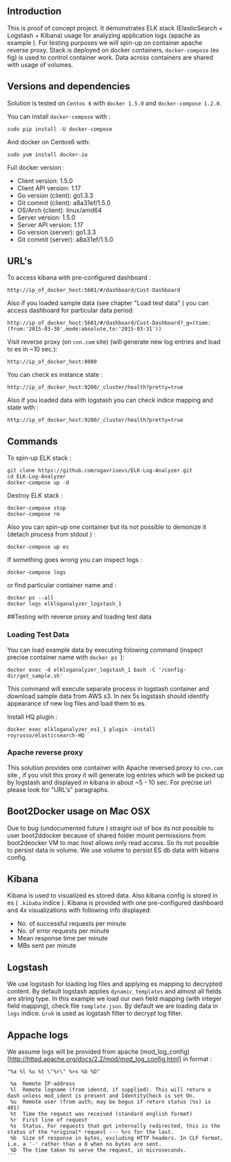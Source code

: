 Introduction
-----------------
This is proof of concept project. It demonstrates ELK stack (ElasticSearch + Logstash + Kibana) usage for analyzing application logs (apache as example ). For testing purposes we will spin-up on container apache reverse proxy. Stack is deployed on docker containers, `docker-compose` (ex fig) is used to control container work. Data across containers are shared with usage of volumes.

Versions and dependencies
-------------------------
Solution is tested on `Centos 6` with `docker 1.5.0` and `docker-compose 1.2.0`.

You can install `docker-compose` with :
```
sudo pip install -U docker-compose
```

And docker on Centos6 with:
```
sudo yum install docker-io
````

Full docker version :
  * Client version: 1.5.0
  * Client API version: 1.17
  * Go version (client): go1.3.3
  * Git commit (client): a8a31ef/1.5.0
  * OS/Arch (client): linux/amd64
  * Server version: 1.5.0
  * Server API version: 1.17
  * Go version (server): go1.3.3
  * Git commit (server): a8a31ef/1.5.0


URL's
----------------

To access kibana with pre-configured dashboard :

```
http://ip_of_docker_host:5601/#/dashboard/Cust-Dashboard
```

Also if you loaded sample data (see chapter "Load test data" ) you can access dashboard for particular data period:

```
http://ip_of_docker_host:5601/#/dashboard/Cust-Dashboard?_g=(time:(from:'2015-03-30',mode:absolute,to:'2015-03-31'))
```

Visit reverse proxy (on `cnn.com` site) (will generate new log entries and load to es in ~10 sec.):

```
http://ip_of_docker_host:8080
```

You can check es instance state :

```
http://ip_of_docker_host:9200/_cluster/health?pretty=true
```

Also if you loaded data with logstash you can check indice mapping and state with :

```
http://ip_of_docker_host:9200/_cluster/health?pretty=true
```


Commands
---------

To spin-up ELK stack :

```
git clone https://github.com/ogavrisevs/ELK-Log-Analyzer.git
cd ELK-Log-Analyzer
docker-compose up -d
```

Destroy ELK stack :

```
docker-compose stop
docker-compose rm
```

Also you can spin-up one container but its not possible to demonize it (detach process from stdout ) :

```
docker-compose up es
```

If something goes wrong you can inspect logs :

```
docker-compose logs
```
or find particular container name and :

```
docker ps --all
docker logs elkloganalyzer_logstash_1
```

##Testing with reverse proxy and loading test data

### Loading Test Data

You can load example data by executing folowing command (inspect precise container name with `docker ps `):

```
docker exec -d elkloganalyzer_logstash_1 bash -C '/config-dir/get_sample.sh'
```

This command will execute separate process in logstash container and download sample data from AWS s3. In nex 5s logstash should identify appearance of new log files and load them to es.

Install HQ plugin :

```
docker exec elkloganalyzer_es1_1 plugin -install royrusso/elasticsearch-HQ
```

### Apache reverse proxy
This solution provides one container with Apache reversed proxy to `cnn.com` site , if you visit this proxy it will generate log entries which will be picked up by logstash and displayed in kibana in about ~5 - 10 sec. For precise url please look for "URL's" paragraphs.


Boot2Docker usage on Mac OSX
-----------------------------
Due to bug (undocumented future ) straight out of box its not possible to user boot2ddocker because of shared folder mount permissions from boot2deocker VM to mac host allows only read access. So its not possible to persist data in volume. We use volume to persist ES db data with kibana config.


Kibana
-------
Kibana is used to visualized es stored data. Also kibana config is stored in es ( `.kibaba` indice ). Kibana is provided with one pre-configured dashboard and 4x visualizations with following info displayed:
 * No. of successful requests per minute
 * No. of error requests per minute
 * Mean response time per minute
 * MBs sent per minute


Logstash
--------
We use logstash for loading log files and applying es mapping to decrypted content. By default logstash applies `dynamic_templates` and almost all fields are string type. In this example we load our own field mapping (with integer field mapping), check file `template.json`. By default we are loading data in `logs` indice.  `Grok` is used as logstash filter to decrypt log filter.


Appache logs
------------

We assume logs will be provided from apache (mod_log_config)[http://httpd.apache.org/docs/2.2/mod/mod_log_config.html] in format :

````
"%a %l %u %t \"%r\" %>s %b %D"

 %a  Remote IP-address
 %l  Remote logname (from identd, if supplied). This will return a dash unless mod_ident is present and IdentityCheck is set On.
 %u  Remote user (from auth; may be bogus if return status (%s) is 401)
 %t  Time the request was received (standard english format)
 %r  First line of request
 %s  Status. For requests that got internally redirected, this is the status of the *original* request --- %>s for the last.
 %b  Size of response in bytes, excluding HTTP headers. In CLF format, i.e. a '-' rather than a 0 when no bytes are sent.
 %D  The time taken to serve the request, in microseconds.
```
